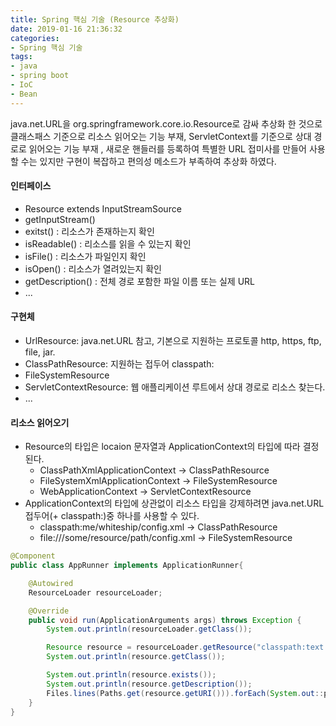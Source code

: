 ```yaml
---
title: Spring 핵심 기술 (Resource 추상화)
date: 2019-01-16 21:36:32
categories:
- Spring 핵심 기술
tags:
- java
- spring boot
- IoC
- Bean
---
```


java.net.URL을 org.springframework.core.io.Resource로 감싸 추상화 한 것으로 클래스패스 기준으로 리소스 읽어오는 기능 부재, ServletContext를 기준으로 상대 경로로 읽어오는 기능 부재     , 새로운 핸들러를 등록하여 특별한 URL 접미사를 만들어 사용할 수는 있지만 구현이 복잡하고 편의성 메소드가 부족하여 추상화 하였다.

<!--more-->  

#### 인터페이스

- Resource extends InputStreamSource
- getInputStream() 
- exitst() : 리소스가 존재하는지 확인
- isReadable() : 리소스를 읽을 수 있는지 확인
- isFile() : 리소스가 파일인지 확인
- isOpen() : 리소스가 열려있는지 확인
- getDescription() : 전체 경로 포함한 파일 이름 또는 실제 URL 
- ...

#### 구현체 

- UrlResource: java.net.URL 참고, 기본으로 지원하는 프로토콜 http, https, ftp, file, jar. 
- ClassPathResource: 지원하는 접두어 classpath: 
- FileSystemResource 
- ServletContextResource: 웹 애플리케이션 루트에서 상대 경로로 리소스 찾는다. 
-  ... 

#### 리소스 읽어오기 

- Resource의 타입은 locaion 문자열과 ApplicationContext의 타입에 따라 결정 된다.
  - ClassPathXmlApplicationContext -> ClassPathResource
  - FileSystemXmlApplicationContext -> FileSystemResource
  - WebApplicationContext -> ServletContextResource 
- ApplicationContext의 타입에 상관없이 리소스 타입을 강제하려면 java.net.URL 접두어(+ classpath:)중 하나를 사용할 수 있다. 
  - classpath:me/whiteship/config.xml -> ClassPathResource 
  - file:///some/resource/path/config.xml -> FileSystemResource 

```java
@Component
public class AppRunner implements ApplicationRunner{

    @Autowired
    ResourceLoader resourceLoader;

    @Override
    public void run(ApplicationArguments args) throws Exception {
        System.out.println(resourceLoader.getClass());

        Resource resource = resourceLoader.getResource("classpath:text.txt");
        System.out.println(resource.getClass());

        System.out.println(resource.exists());
        System.out.println(resource.getDescription());
        Files.lines(Paths.get(resource.getURI())).forEach(System.out::println);
    }
}
```

